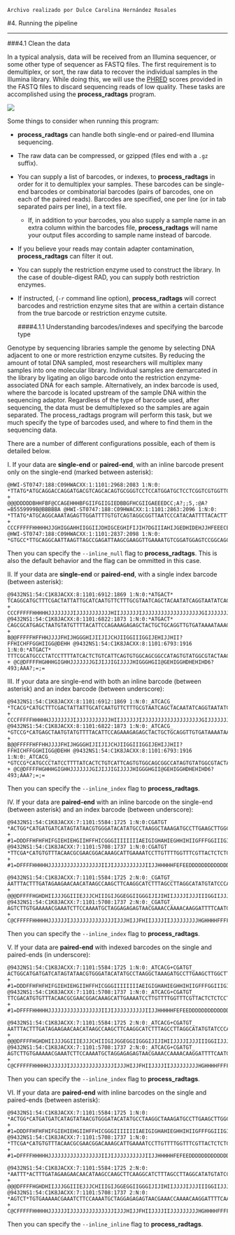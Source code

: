 `Archivo realizado por Dulce Carolina Hernández Rosales`



#4. Running the pipeline
___

###4.1 Clean the data

In a typical analysis, data will be received from an Illumina sequencer, or some other type of sequencer as FASTQ files. The first requirement is to demultiplex, or sort, the raw data to recover the individual samples in the Illumina library. While doing this, we will use the [PHRED](https://en.wikipedia.org/wiki/Phred_quality_score) scores provided in the FASTQ files to discard sequencing reads of low quality. These tasks are accomplished using the __process_radtags__ program. 

![](http://catchenlab.life.illinois.edu/stacks/manual/process_radtags.png)

Some things to consider when running this program:

* __process_radtags__ can handle both single-end or paired-end Illumina sequencing.
* The raw data can be compressed, or gzipped (files end with a `.gz` suffix). 
* You can supply a list of barcodes, or indexes, to __process_radtags__ in order for it to demultiplex your samples. These barcodes can be single-end barcodes or combinatorial barcodes (pairs of barcodes, one on each of the paired reads). Barcodes are specified, one per line (or in tab separated pairs per line), in a text file.
   *	If, in addition to your barcodes, you also supply a sample name in an extra column within the barcodes file, __process_radtags__ will name your output files according to sample name instead of barcode.
* If you believe your reads may contain adapter contamination, __process_radtags__ can filter it out.
* You can supply the restriction enzyme used to construct the library. In the case of double-digest RAD, you can supply both restriction enzymes.
* If instructed, (`-r` command line option), __process_radtags__ will correct barcodes and restriction enzyme sites that are within a certain distance from the true barcode or restriction enzyme cutsite.

	####4.1.1 Understanding barcodes/indexes and specifying the barcode type

Genotype by sequencing libraries sample the genome by selecting DNA adjacent to one or more restriction enzyme cutsites. By reducing the amount of total DNA sampled, most researchers will multiplex many samples into one molecular library. Individual samples are demarcated in the library by ligating an oligo barcode onto the restriction enzyme-associated DNA for each sample. Alternatively, an index barcode is used, where the barcode is located upstream of the sample DNA within the sequencing adaptor. Regardless of the type of barcode used, after sequencing, the data must be demultiplexed so the samples are again separated. The process_radtags program will perform this task, but we much specify the type of barcodes used, and where to find them in the sequencing data.

There are a number of different configurations possible, each of them is detailed below. 

I. If your data are __single-end__ or __paired-end__, with an inline barcode present only on the single-end (marked between asterisk):

```
@HWI-ST0747:188:C09HWACXX:1:1101:2968:2083 1:N:0: *TTATG*ATGCAGGACCAGGATGACGTCAGCACAGTGCGGGTCCTCCATGGATGCTCCTCGGTCGTGGTTGGGGGAGGAGGCA 
+ 
@@@DDDDDBHHFBF@CCAGEHHHBFGIIFGIIGIEDBBGFHCGIIGAEEEDCC;A?;;5,:@A?=B5559999B@BBBBBA @HWI-ST0747:188:C09HWACXX:1:1101:2863:2096 1:N:0: *TTATG*ATGCAGGCAAATAGAGTTGGATTTTGTGTCAGTAGGCGGTTAATCCCATACAATTTTACACTTTATTCAAGGTGGA 
+ CCCFFFFFHHHHHJJGHIGGAHHIIGGIIJDHIGCEGHIFIJIH7DGIIIAHIJGEDHIDEHJJHFEEECEFEFFDECDDD @HWI-ST0747:188:C09HWACXX:1:1101:2837:2098 1:N:0: *GTGCC*TTGCAGGCAATTAAGTTAGCCGAGATTAAGCGAAGGTTGAAAATGTCGGATGGAGTCCGGCAGCAGCGAATGTAAA
``` 


Then you can specify the `--inline_null`   flag to __process_radtags__. This is also the default behavior and the flag can be ommitted in this case. 

II. If your data are __single-end__ or __paired-end__, with a single index barcode (between asterisk):

```
@9432NS1:54:C1K8JACXX:8:1101:6912:1869 1:N:0:*ATGACT* TCAGGCATGCTTTCGACTATTATTGCATCAATGTTCTTTGCGTAATCAGCTACAATATCAGGTAATATCAGGCGCA 
+ CCCFFFFFHHHHHJJJJJJJJIJJJJJJJJJJJHIIJJJJJJIJJJJJJJJJJJJJJJJJJJGIJJJJJJJHHHFF @9432NS1:54:C1K8JACXX:8:1101:6822:1873 1:N:0:*ATGACT* CAGCGCATGAGCTAATGTATGTTTTACATTCCAGAAAGAGAGCTACTGCTGCAGGTTGTGATAAAATAAAGTAAGA 
+
B@@FFFFFHFFHHJJJJFHIJHGGGHIJIIJIJCHJIIGGIIIGGIJEHIJJHII?FFHICHFFGGHIIGG@DEHH @9432NS1:54:C1K8JACXX:8:1101:6793:1916 1:N:0:*ATGACT* TTTCGCATGCCCTATCCTTTTATCACTCTGTCATTCAGTGTGGCAGCGGCCATAGTGTATGGCGTACTAAGCGAAA 
+ @C@DFFFFHGHHHGIGHHJJJJJJJGIJIJJIGIJJJJHIGGGHGII@GEHIGGHDHEHIHD6?493;AAA?;=;=
``` 

III. If your data are single-end with both an inline barcode (between asterisk) and an index barcode (between underscore):

```
@9432NS1:54:C1K8JACXX:8:1101:6912:1869 1:N:0:_ATCACG_ *TCACG*CATGCTTTCGACTATTATTGCATCAATGTTCTTTGCGTAATCAGCTACAATATCAGGTAATATCAGGCGCA 
+ CCCFFFFFHHHHHJJJJJJJJIJJJJJJJJJJJHIIJJJJJJIJJJJJJJJJJJJJJJJJJJGIJJJJJJJHHHFF @9432NS1:54:C1K8JACXX:8:1101:6822:1873 1:N:0:_ATCACG_ *GTCCG*CATGAGCTAATGTATGTTTTACATTCCAGAAAGAGAGCTACTGCTGCAGGTTGTGATAAAATAAAGTAAGA 
+ 
B@@FFFFFHFFHHJJJJFHIJHGGGHIJIIJIJCHJIIGGIIIGGIJEHIJJHII?FFHICHFFGGHIIGG@DEHH @9432NS1:54:C1K8JACXX:8:1101:6793:1916 1:N:0:_ATCACG_ *GTCCG*CATGCCCTATCCTTTTATCACTCTGTCATTCAGTGTGGCAGCGGCCATAGTGTATGGCGTACTAAGCGAAA 
+ @C@DFFFFHGHHHGIGHHJJJJJJJGIJIJJIGIJJJJHIGGGHGII@GEHIGGHDHEHIHD6?493;AAA?;=;=
``` 

Then you can specify the `--inline_index` flag to __process_radtags__. 

IV. If your data are __paired-end__ with an inline barcode on the single-end (between asterisk) and an index barcode (between underscore):

```
@9432NS1:54:C1K8JACXX:7:1101:5584:1725 1:N:0:CGATGT *ACTGG*CATGATGATCATAGTATAACGTGGGATACATATGCCTAAGGCTAAAGATGCCTTGAAGCTTGGCTTATGTT 
+ #1=DDDFFHFHFHIFGIEHIEHGIIHFFHICGGGIIIIIIIIAEIGIGHAHIEGHHIHIIGFFFGGIIIGIIIEE7 @9432NS1:54:C1K8JACXX:7:1101:5708:1737 1:N:0:CGATGT *TTCGA*CATGTGTTTACAACGCGAACGGACAAAGCATTGAAAATCCTTGTTTTGGTTTCGTTACTCTCTCCTAGCAT 
+ #1=DFFFFHHHHHJJJJJJJJJJJJJJJJJIIJIJJJJJJJJJJIIJJHHHHHFEFEEDDDDDDDDDDDDDDDDD@
``` 


```
@9432NS1:54:C1K8JACXX:7:1101:5584:1725 2:N:0:_CGATGT_ AATTTACTTTGATAGAAGAACAACATAAGCCAAGCTTCAAGGCATCTTTAGCCTTAGGCATATGTATCCCACGTTA 
+ @@@DFFFFHGHDHIIJJJGGIIIEJJJCHIIIGIJGGEGGIIGGGIJIJIHIIJJJJIJJJIIIGGIIJJJIICEH @9432NS1:54:C1K8JACXX:7:1101:5708:1737 2:N:0:_CGATGT_ AGTCTTGTGAAAAACGAAATCTTCCAAAATGCTAGGAGAGAGTAACGAAACCAAAACAAGGATTTTCAATGCTTTG 
+ C@CFFFFFHHHHHJJJJJJIJJJJJJJJJJJJJJIJJJHIJJFHIIJJJJIIJJJJJJJJJHGHHHHFFFFFFFED
``` 
Then you can specify the `--inline_index` flag to __process_radtags__.

V. If your data are __paired-end__ with indexed barcodes on the single and paired-ends (in underscore):

```
@9432NS1:54:C1K8JACXX:7:1101:5584:1725 1:N:0:_ATCACG+CGATGT_ ACTGGCATGATGATCATAGTATAACGTGGGATACATATGCCTAAGGCTAAAGATGCCTTGAAGCTTGGCTTATGTT 
+ #1=DDDFFHFHFHIFGIEHIEHGIIHFFHICGGGIIIIIIIIAEIGIGHAHIEGHHIHIIGFFFGGIIIGIIIEE7 @9432NS1:54:C1K8JACXX:7:1101:5708:1737 1:N:0:_ATCACG+CGATGT_ TTCGACATGTGTTTACAACGCGAACGGACAAAGCATTGAAAATCCTTGTTTTGGTTTCGTTACTCTCTCCTAGCAT 
+ #1=DFFFFHHHHHJJJJJJJJJJJJJJJJJIIJIJJJJJJJJJJIIJJHHHHHFEFEEDDDDDDDDDDDDDDDDD@
``` 

```
@9432NS1:54:C1K8JACXX:7:1101:5584:1725 2:N:0:_ATCACG+CGATGT_ AATTTACTTTGATAGAAGAACAACATAAGCCAAGCTTCAAGGCATCTTTAGCCTTAGGCATATGTATCCCACGTTA 
+ @@@DFFFFHGHDHIIJJJGGIIIEJJJCHIIIGIJGGEGGIIGGGIJIJIHIIJJJJIJJJIIIGGIIJJJIICEH @9432NS1:54:C1K8JACXX:7:1101:5708:1737 2:N:0:_ATCACG+CGATGT_ AGTCTTGTGAAAAACGAAATCTTCCAAAATGCTAGGAGAGAGTAACGAAACCAAAACAAGGATTTTCAATGCTTTG 
+ C@CFFFFFHHHHHJJJJJJIJJJJJJJJJJJJJJIJJJHIJJFHIIJJJJIIJJJJJJJJJHGHHHHFFFFFFFED
``` 
Then you can specify the `--inline_index` flag to __process_radtags__.

VI. If your data are __paired-end__ with inline barcodes on the single and paired-ends (between asterisk):

```
@9432NS1:54:C1K8JACXX:7:1101:5584:1725 1:N:0: *ACTGG*CATGATGATCATAGTATAACGTGGGATACATATGCCTAAGGCTAAAGATGCCTTGAAGCTTGGCTTATGTT 
+ #1=DDDFFHFHFHIFGIEHIEHGIIHFFHICGGGIIIIIIIIAEIGIGHAHIEGHHIHIIGFFFGGIIIGIIIEE7 @9432NS1:54:C1K8JACXX:7:1101:5708:1737 1:N:0: *TTCGA*CATGTGTTTACAACGCGAACGGACAAAGCATTGAAAATCCTTGTTTTGGTTTCGTTACTCTCTCCTAGCAT 
+ #1=DFFFFHHHHHJJJJJJJJJJJJJJJJJIIJIJJJJJJJJJJIIJJHHHHHFEFEEDDDDDDDDDDDDDDDDD@
``` 

```
@9432NS1:54:C1K8JACXX:7:1101:5584:1725 2:N:0: *AATTT*ACTTTGATAGAAGAACAACATAAGCCAAGCTTCAAGGCATCTTTAGCCTTAGGCATATGTATCCCACGTTA 
+ @@@DFFFFHGHDHIIJJJGGIIIEJJJCHIIIGIJGGEGGIIGGGIJIJIHIIJJJJIJJJIIIGGIIJJJIICEH @9432NS1:54:C1K8JACXX:7:1101:5708:1737 2:N:0: *AGTCT*TGTGAAAAACGAAATCTTCCAAAATGCTAGGAGAGAGTAACGAAACCAAAACAAGGATTTTCAATGCTTTG 
+ C@CFFFFFHHHHHJJJJJJIJJJJJJJJJJJJJJIJJJHIJJFHIIJJJJIIJJJJJJJJJHGHHHHFFFFFFFED
``` 

Then you can specify the `--inline_inline` flag to __process_radtags__.

